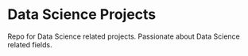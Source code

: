 # Data Science Projects

Repo for Data Science related projects.
Passionate about Data Science related fields. 
